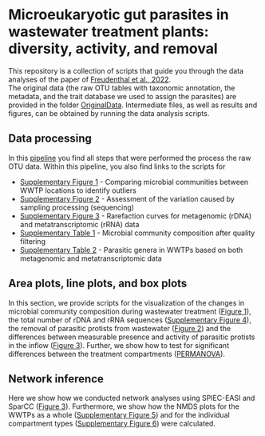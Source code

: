 # Microeukaryotic gut parasites in wastewater treatment plants: diversity, activity, and removal
This repository is a collection of scripts that guide you through the data analyses of the paper of [Freudenthal et al., 2022]().  
The original data (the raw OTU tables with taxonomic annotation, the metadata, and the trait database we used to assign the parasites) are provided in the folder [OriginalData](OriginalData/). Intermediate files, as well as results and figures, can be obtained by running the data analysis scripts.

## Data processing
In this [pipeline]( R/01_DataPreprocessing.md) you find all steps that were performed the process the raw OTU data. Within this pipeline, you also find links to the scripts for  
*	[Supplementary Figure 1]( R/02_MultivariateDispersionAndBetaDiversity.md) - Comparing microbial communities between WWTP locations to identify outliers  
*	[Supplementary Figure 2]( R/03_VariationsCausedBySampleProcessing.md) - Assessment of the variation caused by sampling processing (sequencing)  
*	[Supplementary Figure 3]( R/04_RarefactionCurves.md) - Rarefaction curves for metagenomic (rDNA) and metatranscriptomic (rRNA) data  
*	[Supplementary Table 1]( R/05_OverviewCommunityComposition.md) - Microbial community composition after quality filtering   
*	[Supplementary Table 2]( R/06_ParasiticGenera.md) - Parasitic genera in WWTPs based on both metagenomic and metatranscriptomic data  

## Area plots, line plots, and box plots
In this section, we provide scripts for the visualization of the changes in microbial community composition during wastewater treatment ([Figure 1]( R/07_MicrobialCommunityComposition.md)), the total number of rDNA and rRNA sequences ([Supplementary Figure 4]( R/09_TotalNumberSequences.md)), the removal of parasitic protists from wastewater ([Figure 2]( R/10_RemovalOfParasiticProtistsFromWastewater.md)) and the differences between measurable presence and activity of parasitic protists in the inflow ([Figure 3]( R/11_DetectionOfParasiticProtistsInWastewater_AbundanceVersusActivity.md)). Further, we show how to test for significant differences between the treatment compartments ([PERMANOVA]( R/08_PERMANOVA.md)).

## Network inference
Here we show how we conducted network analyses using SPIEC-EASI and SparCC ([Figure 3]( R/14_CoOccurrenceNetworksOfParasiticOrdersInTheInflowAndDenitrificationBioreactor.md)). Furthermore, we show how the NMDS plots for the WWTPs as a whole ([Supplementary Figure 5]( R/12_MicrobialCommunityStructureAndEnvironmentalFactorsAcrossWWTPs.md)) and for the individual compartment types ([Supplementary Figure 6]( R/13_MicrobialCommunityStructureAndEnvironmentalFactorsInTheSeparateWWTPCompartments.md)) were calculated.
